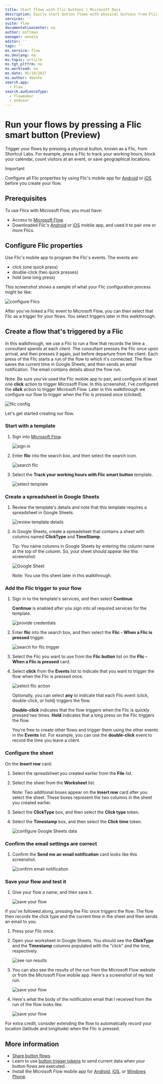 ```yaml
---
title: Start flows with Flic buttons | Microsoft Docs
description: Easily start button flows with physical buttons from Flic by Shortcut Labs.
services: ''
suite: flow
documentationcenter: na
author: msftman
manager: anneta
editor: ''
tags: ''
ms.service: flow
ms.devlang: na
ms.topic: article
ms.tgt_pltfrm: na
ms.workload: na
ms.date: 05/19/2017
ms.author: deonhe
search.app: 
  - Flow
search.audienceType: 
  - flowmaker
  - enduser
---
```

# Run your flows by pressing a Flic smart button (Preview)
Trigger your flows by pressing a physical button, known as a Flic, from Shortcut Labs. For example, press a Flic to track your working hours, block your calendar, count visitors at an event, or save geographical locations.

> [!IMPORTANT]
> Configure all Flic properties by using Flic's mobile app for [Android](https://play.google.com/store/apps/details?id=io.flic.app) or [iOS](https://itunes.apple.com/us/app/flic-app/id977593793?ls=1&mt=8) before you create your flow.
> 
> 

## Prerequisites
To use Flics with Microsoft Flow, you must have:

* Access to [Microsoft Flow](https://flow.microsoft.com).
* Downloaded Flic's [Android](https://play.google.com/store/apps/details?id=io.flic.app) or [iOS](https://itunes.apple.com/us/app/flic-app/id977593793?ls=1&mt=8) mobile app, and used it to pair one or more Flics.

## Configure Flic properties
Use Flic's mobile app to program the Flic's events. The events are:

* click (one quick press)
* double-click (two quick presses)
* hold (one long press)

This screenshot shows a sample of what your Flic configuration process might be like:

![configure Flics](./media/flic-button-flows/configure-flic-actions.png)

After you've linked a Flic event to Microsoft Flow, you can then select that Flic as a trigger for your flows. You select triggers later in this walkthrough.

## Create a flow that's triggered by a Flic
In this walkthrough, we use a Flic to run a flow that records the time a consultant spends at each client. The consultant presses the Flic once upon arrival, and then presses it again, just before departure from the client. Each press of the Flic starts a run of the flow to which it's connected. The flow saves the current time in Google Sheets, and then sends an email notification. The email contains details about the flow run.

Note: Be sure you've used the Flic mobile app to pair, and configure at least one **click** action to trigger Microsoft Flow. In this screenshot, I've configured the **click** action to trigger Microsoft Flow. Later in this walkthrough we configure our flow to trigger when the Flic is pressed once (clicked).

   ![flic config](./media/flic-button-flows/flic-configured-for-flow.png)

Let's get started creating our flow.

### Start with a template
1. Sign into [Microsoft Flow](https://flow.microsoft.com).
   
    ![sign in](./media/flic-button-flows/sign-into-flow.png)
2. Enter **flic** into the search box, and then select the search icon.
   
    ![search flic](./media/flic-button-flows/search-flic.png)
3. Select the **Track your working hours with Flic smart button** template.
   
    ![select template](./media/flic-button-flows/flic-templates.png)

### Create a spreadsheet in Google Sheets
1. Review the template's details and note that this template requires a spreadsheet in Google Sheets.
   
   ![review template details](./media/flic-button-flows/flic-template-details.png)
2. In Google Sheets, create a spreadsheet that contains a sheet with columns named **ClickType** and **TimeStamp**.
   
      Tip: You name columns in Google Sheets by entering the column name at the top of the column. So, your sheet should appear like this screenshot:
   
   ![Google Sheet](./media/flic-button-flows/flic-google-sheet.png)
   
   Note: You use this sheet later in this walkthrough.

### Add the Flic trigger to your flow
1. Sign in to the template's services, and then select **Continue**.
   
     **Continue** is enabled after you sign into all required services for the template.
   
    ![provide credentials](./media/flic-button-flows/flic-template-services-sign-in.png)
2. Enter **flic** into the search box, and then select the **Flic - When a Flic is pressed** trigger.
   
    ![search for flic trigger](./media/flic-button-flows/flic-search-trigger.png)
3. Select the Flic you want to use from the **Flic button** list on the **Flic - When a Flic is pressed** card.
4. Select **click** from the **Events** list to indicate that you want to trigger the flow when the Flic is pressed once.
   
    ![select flic action](./media/flic-button-flows/select-flic.png)
   
   Optionally, you can select **any** to indicate that each Flic event (click, double-click, or hold) triggers the flow.
   
   **Double-click** indicates that the flow triggers when the Flic is quickly pressed two times. **Hold** indicates that a long press on the Flic triggers the flow.
   
   You're free to create other flows and trigger them using the other events in the **Events** list. For example, you can use the **double-click** event to record the time you leave a client.

### Configure the sheet
   On the **Insert row** card:

1. Select the spreadsheet you created earlier from the **File** list.
2. Select the sheet from the **Worksheet** list.
   
   Note: Two additional boxes appear on the **Insert row** card after you select the sheet. These boxes represent the two columns in the sheet you created earlier.
3. Select the **ClickType** box, and then select the **Click type** token.
4. Select the **Timestamp** box, and then select the **Click time** token.
   
    ![configure Google Sheets data](./media/flic-button-flows/flick-insert-row-card.png)

### Confirm the email settings are correct
1. Confirm the **Send me an email notification** card looks like this screenshot.
   
    ![confirm email notification](./media/flic-button-flows/email-settings.png)

### Save your flow and test it
1. Give your flow a name, and then save it.
   
    ![save your flow](./media/flic-button-flows/save.png)

If you've followed along, pressing the Flic once triggers the flow. The flow then records the click type and the current time in the sheet and then sends an email to you.

1. Press your Flic once.
2. Open your worksheet in Google Sheets. You should see the **ClickType** and the **Timestamp** columns populated with the "click" and the time, respectively.
   
    ![see run results](./media/flic-button-flows/flic-google-sheet-after-run.png)
3. You can also see the results of the run from the Microsoft Flow website or from the Microsoft Flow mobile app. Here's a screenshot of my test run.
   
    ![save your flow](./media/flic-button-flows/flic-test-run-results-portal.png)
4. Here's what the body of the notification email that I received from the run of the flow looks like.
   
    ![save your flow](./media/flic-button-flows/flic-email-body.png)

For extra credit, consider extending the flow to automatically record your location (latitude and longitude) when the Flic is pressed.

## More information
* [Share button flows](share-buttons.md).
* Learn to use [button trigger tokens](introduction-to-button-trigger-tokens.md) to send current data when your button flows are executed.
* Install the Microsoft Flow mobile app for [Android](https://aka.ms/flowmobiledocsandroid), [iOS](https://aka.ms/flowmobiledocsios), or [Windows Phone](https://aka.ms/flowmobilewindows).

